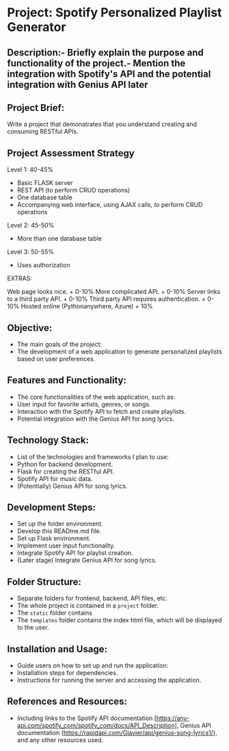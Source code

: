 # Project: Spotify Personalized Playlist Generator

## Description:- Briefly explain the purpose and functionality of the project.- Mention the integration with Spotify's API and the potential integration with Genius API later

## **Project Brief:**

Write a project that demonstrates that you understand creating and consuming RESTful APIs.

## Project Assessment Strategy

Level 1: 40-45%

- Basic FLASK server
- REST API (to perform CRUD operations)
- One database table
- Accompanying web interface, using AJAX calls, to perform CRUD operations

Level 2: 45-50%

- More than one database table

Level 3: 50-55%

- Uses authorization

EXTRAS:

Web page looks nice.                        + 0-10%
More complicated API.                       + 0-10%
Server links to a third party API.          + 0-10%
Third party API requires authentication.    + 0-10%
Hosted online (Pythonanywhere, Azure)       + 10%

## **Objective:**

- The main goals of the project:
- The development of a web application to generate personalized playlists based on user preferences.

## **Features and Functionality:**

- The core functionalities of the web application, such as:
- User input for favorite artists, genres, or songs.
- Interaction with the Spotify API to fetch and create playlists.
- Potential integration with the Genius API for song lyrics.

## **Technology Stack:**

- List of the technologies and frameworks I plan to use:
- Python for backend development.
- Flask for creating the RESTful API.
- Spotify API for music data.
- (Potentially) Genius API for song lyrics.

## **Development Steps:**

- Set up the folder environment.
- Develop this READme.md file.
- Set up Flask environment.
- Implement user input functionality.
- Integrate Spotify API for playlist creation.
- (Later stage) Integrate Genius API for song lyrics.

## **Folder Structure:**

- Separate folders for frontend, backend, API files, etc.
- The whole project is contained in a `project` folder.
- The `static` folder contains
- The `templates` folder contains the index html file, which will be displayed to the user.

## **Installation and Usage:**

- Guide users on how to set up and run the application:
- Installation steps for dependencies.
- Instructions for running the server and accessing the application.

## **References and Resources:**

- Including links to the Spotify API documentation [https://any-api.com/spotify_com/spotify_com/docs/API_Description], Genius API documentation (<https://rapidapi.com/Glavier/api/genius-song-lyrics1/>), and any other resources used.
